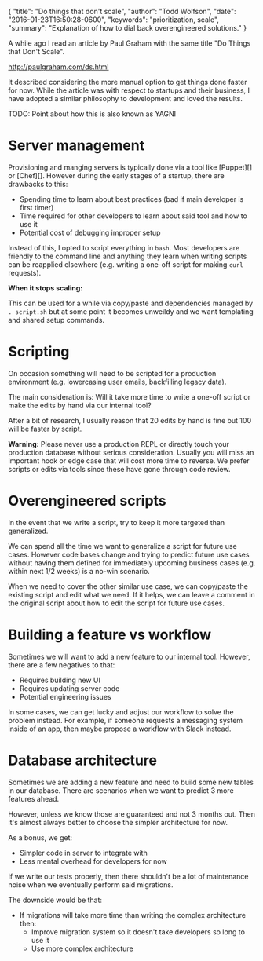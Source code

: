 {
  "title": "Do things that don't scale",
  "author": "Todd Wolfson",
  "date": "2016-01-23T16:50:28-0600",
  "keywords": "prioritization, scale",
  "summary": "Explanation of how to dial back overengineered solutions."
}

A while ago I read an article by Paul Graham with the same title "Do Things that Don't Scale".

http://paulgraham.com/ds.html

It described considering the more manual option to get things done faster for now. While the article was with respect to startups and their business, I have adopted a similar philosophy to development and loved the results.

TODO: Point about how this is also known as YAGNI

# Server management
Provisioning and manging servers is typically done via a tool like [Puppet][] or [Chef][]. However during the early stages of a startup, there are drawbacks to this:

- Spending time to learn about best practices (bad if main developer is first timer)
- Time required for other developers to learn about said tool and how to use it
- Potential cost of debugging improper setup

Instead of this, I opted to script everything in `bash`. Most developers are friendly to the command line and anything they learn when writing scripts can be reapplied elsewhere (e.g. writing a one-off script for making `curl` requests).

**When it stops scaling:**

This can be used for a while via copy/paste and dependencies managed by `. script.sh` but at some point it becomes unweildy and we want templating and shared setup commands.

# Scripting
On occasion something will need to be scripted for a production environment (e.g. lowercasing user emails, backfilling legacy data).

The main consideration is: Will it take more time to write a one-off script or make the edits by hand via our internal tool?

After a bit of research, I usually reason that 20 edits by hand is fine but 100 will be faster by script.

**Warning:** Please never use a production REPL or directly touch your production database without serious consideration. Usually you will miss an important hook or edge case that will cost more time to reverse. We prefer scripts or edits via tools since these have gone through code review.

# Overengineered scripts
In the event that we write a script, try to keep it more targeted than generalized.

We can spend all the time we want to generalize a script for future use cases. However code bases change and trying to predict future use cases without having them defined for immediately upcoming business cases (e.g. within next 1/2 weeks) is a no-win scenario.

When we need to cover the other similar use case, we can copy/paste the existing script and edit what we need. If it helps, we can leave a comment in the original script about how to edit the script for future use cases.

# Building a feature vs workflow
Sometimes we will want to add a new feature to our internal tool. However, there are a few negatives to that:

- Requires building new UI
- Requires updating server code
- Potential engineering issues

In some cases, we can get lucky and adjust our workflow to solve the problem instead. For example, if someone requests a messaging system inside of an app, then maybe propose a workflow with Slack instead.

# Database architecture
Sometimes we are adding a new feature and need to build some new tables in our database. There are scenarios when we want to predict 3 more features ahead.

However, unless we know those are guaranteed and not 3 months out. Then it's almost always better to choose the simpler architecture for now.

As a bonus, we get:

- Simpler code in server to integrate with
- Less mental overhead for developers for now

If we write our tests properly, then there shouldn't be a lot of maintenance noise when we eventually perform said migrations.

The downside would be that:

- If migrations will take more time than writing the complex architecture then:
    - Improve migration system so it doesn't take developers so long to use it
    - Use more complex architecture
